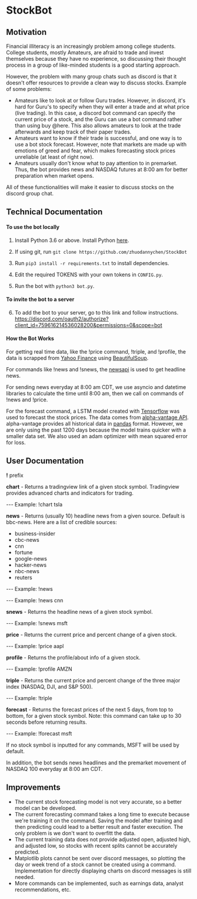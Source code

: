 # StockBot

## Motivation
Financial illiteracy is an increasingly problem among college students. College students, mostly Amateurs, are afraid to trade and invest themselves because they have no experience, so discussing their thought process in a group of like-minded students is a good starting approach.

However, the problem with many group chats such as discord is that it doesn't offer resources to provide a clean way to discuss stocks. Example of some problems:
* Amateurs like to look at or follow Guru trades. However, in discord, it's hard for Guru's to specify when they will enter a trade and at what price (live trading). In this case, a discord bot command can specify the current price of a stock, and the Guru can use a bot command rather than using buy @here. This also allows amateurs to look at the trade afterwards and keep track of their paper trades.
* Amateurs want to know if their trade is successful, and one way is to use a bot stock forecast. However, note that markets are made up with emotions of greed and fear, which makes forecasting stock prices unreliable (at least of right now).
* Amateurs usually don't know what to pay attention to in premarket. Thus, the bot provides news and NASDAQ futures at 8:00 am for better preparation when market opens.

All of these functionalities will make it easier to discuss stocks on the discord group chat.

## Technical Documentation
#### To use the bot locally
1. Install Python 3.6 or above. Install Python [here](https://www.python.org/).

2. If using git, run ```git clone https://github.com/zhuodannychen/StockBot```
3. Run ```pip3 install -r requirements.txt``` to install dependencies.
4. Edit the required TOKENS with your own tokens in ```CONFIG.py```.
5. Run the bot with ```python3 bot.py```.
#### To invite the bot to a server
6. To add the bot to your server, go to this link and follow instructions. <https://discord.com/oauth2/authorize?client_id=759616214536028200&permissions=0&scope=bot>

#### How the Bot Works
For getting real time data, like the !price command, !triple, and !profile, the data is scrapped from [Yahoo Finance](https://finance.yahoo.com/) using [BeautifulSoup](https://pypi.org/project/beautifulsoup4/).

For commands like !news and !snews, the [newsapi](https://newsapi.org/docs/client-libraries/python) is used to get headline news.

For sending news everyday at 8:00 am CDT, we use asyncio and datetime libraries to calculate the time until 8:00 am, then we call on commands of !news and !price.

For the forecast command, a LSTM model created with [Tensorflow](https://www.tensorflow.org/) was used to forecast the stock prices. The data comes from [alpha-vantage API](https://www.alphavantage.co/documentation/). alpha-vantage provides all historical data in [pandas](https://pandas.pydata.org/) format. However, we are only using the past 1200 days because the model trains quicker with a smaller data set. We also used an adam optimizer with mean squared error for loss.

## User Documentation
**!** prefix

**chart** - Returns a tradingview link of a given stock symbol. Tradingview provides advanced charts and indicators for trading.

--- Example: !chart tsla

**news** - Returns (usually 10) headline news from a given source. Default is bbc-news. Here are a list of credible sources:
* business-insider
* cbc-news
* cnn
* fortune
* google-news
* hacker-news
* nbc-news
* reuters

--- Example: !news

--- Example: !news cnn

**snews** -  Returns the headline news of a given stock symbol.

--- Example: !snews msft

**price** -  Returns the current price and percent change of a given stock.

--- Example: !price aapl

**profile** - Returns the profile/about info of a given stock.

--- Example: !profile AMZN

**triple** - Returns the current price and percent change of the three major index (NASDAQ, DJI, and S&P 500).

--- Example: !triple

**forecast** - Returns the forecast prices of the next 5 days, from top to bottom, for a given stock symbol. Note: this command can take up to 30 seconds before returning results.

--- Example: !forecast msft

If no stock symbol is inputted for any commands, MSFT will be used by default.

In addition, the bot sends news headlines and the premarket movement of NASDAQ 100 everyday at 8:00 am CDT.

## Improvements
* The current stock forecasting model is not very accurate, so a better model can be developed.
* The current forecasting command takes a long time to execute because we're training it on the command. Saving the model after training and then predicting could lead to a better result and faster execution. The only problem is we don't want to overfitt the data.
* The current training data does not provide adjusted open, adjusted high, and adjusted low, so stocks with recent splits cannot be accurately predicted.
* Matplotlib plots cannot be sent over discord messages, so plotting the day or week trend of a stock cannot be created using a command. Implementation for directly displaying charts on discord messages is still needed.
* More commands can be implemented, such as earnings data, analyst recommendations, etc.
